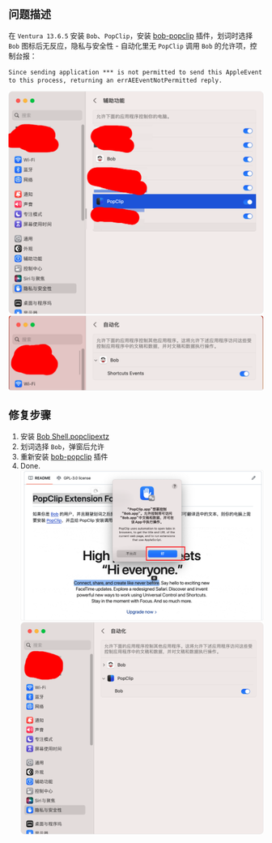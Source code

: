 ## 问题描述
在 `Ventura 13.6.5` 安装 `Bob`、`PopClip`，安装 [bob-popclip](https://github.com/ripperhe/bob-popclip) 插件，划词时选择 `Bob` 图标后无反应，隐私与安全性 - 自动化里无 `PopClip` 调用 `Bob` 的允许项，控制台报：

```log
Since sending application *** is not permitted to send this AppleEvent to this process, returning an errAEEventNotPermitted reply.
```
![](https://github.com/WhyMeta/fix-ventura-bob-popclip/blob/main/1-1.png?raw=true)
![alt text](https://github.com/WhyMeta/fix-ventura-bob-popclip/blob/main/1-2.png?raw=true)

## 修复步骤
1. 安装 [Bob Shell.popclipextz](https://github.com/WhyMeta/fix-ventura-bob-popclip/raw/main/Bob%20Shell.popclipextz)
2. 划词选择 `Bob`，弹窗后允许
3. 重新安装 [bob-popclip](https://github.com/ripperhe/bob-popclip) 插件
4. Done.
![alt text](https://github.com/WhyMeta/fix-ventura-bob-popclip/blob/main/2-1.png?raw=true)
![alt text](https://github.com/WhyMeta/fix-ventura-bob-popclip/blob/main/2-2.png?raw=true)
